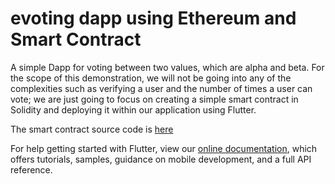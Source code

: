 # evoting dapp using Ethereum and Smart Contract

A simple Dapp for voting between two values, which are alpha and beta. 
For the scope of this demonstration, we will not be going into any of the complexities such as verifying a user and the number of times a user can vote; we are just going to focus on creating a simple smart contract in Solidity and deploying it within our application using Flutter.

The smart contract source code is [here](https://github.com/bwnyasse/blockchain-playground/tree/main/ethereum/projects/evoting)

For help getting started with Flutter, view our
[online documentation](https://flutter.dev/docs), which offers tutorials,
samples, guidance on mobile development, and a full API reference.
